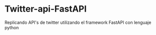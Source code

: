 # Twitter-api-FastAPI
Replicando API's de twitter utilizando el framework FastAPI con lenguaje python
